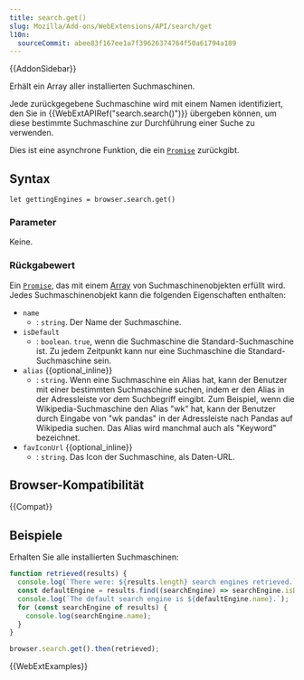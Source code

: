 ```yaml
---
title: search.get()
slug: Mozilla/Add-ons/WebExtensions/API/search/get
l10n:
  sourceCommit: abee83f167ee1a7f39626374764f50a61794a189
---
```


{{AddonSidebar}}

Erhält ein Array aller installierten Suchmaschinen.

Jede zurückgegebene Suchmaschine wird mit einem Namen identifiziert, den Sie in {{WebExtAPIRef("search.search()")}} übergeben können, um diese bestimmte Suchmaschine zur Durchführung einer Suche zu verwenden.

Dies ist eine asynchrone Funktion, die ein [`Promise`](/de/docs/Web/JavaScript/Reference/Global_Objects/Promise) zurückgibt.

## Syntax

```js-nolint
let gettingEngines = browser.search.get()
```

### Parameter

Keine.

### Rückgabewert

Ein [`Promise`](/de/docs/Web/JavaScript/Reference/Global_Objects/Promise), das mit einem [Array](/de/docs/Web/JavaScript/Reference/Global_Objects/Array) von Suchmaschinenobjekten erfüllt wird. Jedes Suchmaschinenobjekt kann die folgenden Eigenschaften enthalten:

- `name`
  - : `string`. Der Name der Suchmaschine.
- `isDefault`
  - : `boolean`. `true`, wenn die Suchmaschine die Standard-Suchmaschine ist. Zu jedem Zeitpunkt kann nur eine Suchmaschine die Standard-Suchmaschine sein.
- `alias` {{optional_inline}}
  - : `string`. Wenn eine Suchmaschine ein Alias hat, kann der Benutzer mit einer bestimmten Suchmaschine suchen, indem er den Alias in der Adressleiste vor dem Suchbegriff eingibt. Zum Beispiel, wenn die Wikipedia-Suchmaschine den Alias "wk" hat, kann der Benutzer durch Eingabe von "wk pandas" in der Adressleiste nach Pandas auf Wikipedia suchen. Das Alias wird manchmal auch als "Keyword" bezeichnet.
- `favIconUrl` {{optional_inline}}
  - : `string`. Das Icon der Suchmaschine, als Daten-URL.

## Browser-Kompatibilität

{{Compat}}

## Beispiele

Erhalten Sie alle installierten Suchmaschinen:

```js
function retrieved(results) {
  console.log(`There were: ${results.length} search engines retrieved.`);
  const defaultEngine = results.find((searchEngine) => searchEngine.isDefault);
  console.log(`The default search engine is ${defaultEngine.name}.`);
  for (const searchEngine of results) {
    console.log(searchEngine.name);
  }
}

browser.search.get().then(retrieved);
```

{{WebExtExamples}}

